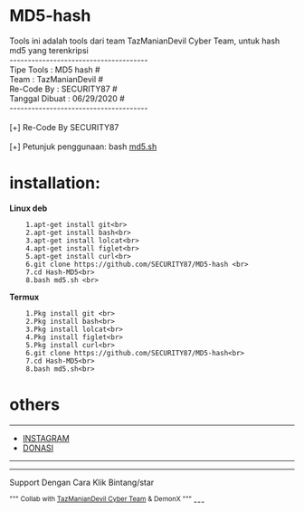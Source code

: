 # MD5-hash
Tools ini adalah tools dari team TazManianDevil Cyber Team, untuk hash md5 yang terenkripsi<br>
 --------------------------------------<br>
   Tipe Tools      : MD5 hash        #<br>
   Team            : TazManianDevil  #<br>
   Re-Code By      : SECURITY87      #<br>
   Tanggal Dibuat  : 06/29/2020      #<br>
 --------------------------------------<br>
<br>
[+] Re-Code By SECURITY87<br>
<br>
[+] Petunjuk penggunaan: bash <a href="#md5-hash">md5.sh</a><br>

# installation:
**Linux deb**
```
    1.apt-get install git<br>
    2.apt-get install bash<br>
    3.apt-get install lolcat<br>
    4.apt-get install figlet<br>
    5.apt-get install curl<br>
    6.git clone https://github.com/SECURITY87/MD5-hash <br>
    7.cd Hash-MD5<br>
    8.bash md5.sh <br>
```
**Termux**
```
    1.Pkg install git <br>
    2.Pkg install bash<br>
    3.Pkg install lolcat<br>
    4.Pkg install figlet<br>
    5.Pkg install curl<br>
    6.git clone https://github.com/SECURITY87/MD5-hash<br>
    7.cd Hash-MD5<br>
    8.bash md5.sh<br>
```
# others 
---
* [INSTAGRAM](https://instagram.com/xploitsecid)
* [DONASI](https://saweria.co/security87)
---
---
Support Dengan Cara Klik Bintang/star<br>

<sup>
"""
Collab with <a href="https://github.com/tazmaniandevilcyberteam">TazManianDevil Cyber Team</a>
& DemonX
"""
 </sup>
 ---
    
